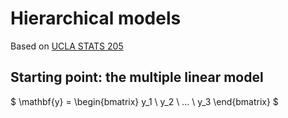 # Hierarchical models

Based on [UCLA STATS 205](https://www.youtube.com/watch?v=flEIC4_bt8c&list=PLAYxx7zX5F1O2HbRr4gORnscbM9EszYbK&index=1)

## Starting point: the multiple linear model

$
\mathbf{y} =
\begin{bmatrix}
y_1 \\
y_2 \\
... \\
y_3
\end{bmatrix}
$
